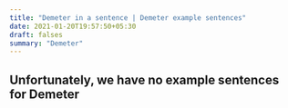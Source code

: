 ```yaml
---
title: "Demeter in a sentence | Demeter example sentences"
date: 2021-01-20T19:57:50+05:30
draft: falses
summary: "Demeter"
---
```

## Unfortunately, we have no example sentences for Demeter                 

